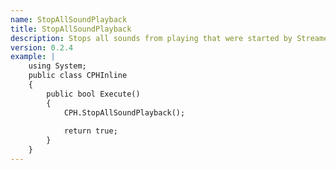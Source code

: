 ```yaml
---
name: StopAllSoundPlayback
title: StopAllSoundPlayback
description: Stops all sounds from playing that were started by Streamer.bot
version: 0.2.4
example: |
    using System;
    public class CPHInline
    {
        public bool Execute()
        {
            CPH.StopAllSoundPlayback();
            
            return true;
        }
    }
---
```


